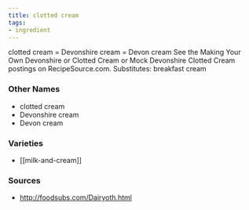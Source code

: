 ```yaml
---
title: clotted cream
tags:
- ingredient
---
```

clotted cream = Devonshire cream = Devon cream See the Making Your Own Devonshire or Clotted Cream or Mock Devonshire Clotted Cream postings on RecipeSource.com. Substitutes: breakfast cream

### Other Names

* clotted cream
* Devonshire cream
* Devon cream

### Varieties

* [[milk-and-cream]]

### Sources
* http://foodsubs.com/Dairyoth.html
